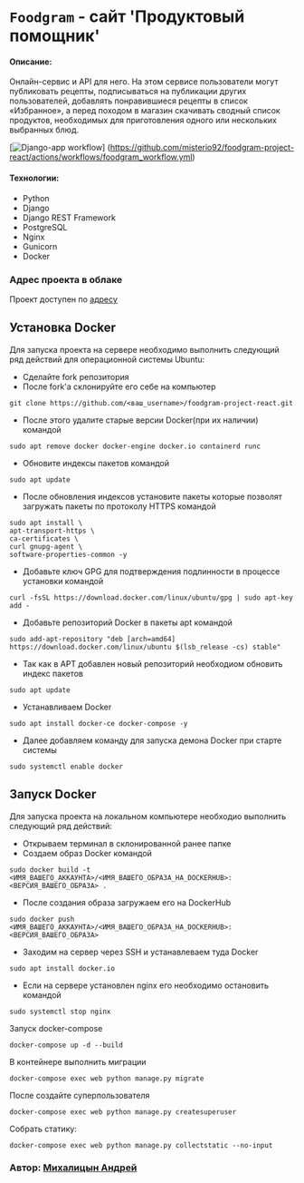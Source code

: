 # `Foodgram` - сайт 'Продуктовый помощник'
#### Описание:
 Онлайн-сервис и API для него. На этом сервисе пользователи могут публиковать рецепты, подписываться на публикации других пользователей, добавлять понравившиеся рецепты в список «Избранное»,
 а перед походом в магазин скачивать сводный список продуктов, необходимых для приготовления одного или нескольких выбранных блюд.

[![Django-app workflow](https://github.com/misterio92/foodgram-project-react/actions/workflows/foodgram_workflow.yml/badge.svg?branch=master)]
(https://github.com/misterio92/foodgram-project-react/actions/workflows/foodgram_workflow.yml)

#### Технологии:
- Python
- Django
- Django REST Framework
- PostgreSQL
- Nginx
- Gunicorn
- Docker

### Адрес проекта в облаке

Проект доступен по [адресу](http://51.250.109.198/) 

## Установка Docker
Для запуска проекта на cервере необходимо выполнить следующий ряд действий для операционной системы Ubuntu:
- Сделайте fork репозитория
- После fork'а склонируйте его себе на компьютер
```
git clone https://github.com/<ваш_username>/foodgram-project-react.git
```
- После этого удалите старые версии Docker(при их наличии) командой
```
sudo apt remove docker docker-engine docker.io containerd runc
```
- Обновите индексы пакетов командой 
```
sudo apt update
```
- После обновления индексов установите пакеты которые позволят загружать пакеты по протоколу HTTPS командой
```
sudo apt install \
apt-transport-https \
ca-certificates \
curl gnupg-agent \
software-properties-common -y
```
- Добавьте ключ GPG для подтверждения подлинности в процессе установки командой
```
curl -fsSL https://download.docker.com/linux/ubuntu/gpg | sudo apt-key add -
```
- Добавьте репозиторий Docker в пакеты apt командой
```
sudo add-apt-repository "deb [arch=amd64] https://download.docker.com/linux/ubuntu $(lsb_release -cs) stable"
```
- Так как в APT добавлен новый репозиторий необходиом обновить индекс пакетов
```
sudo apt update
```
- Устанавливаем Docker
```
sudo apt install docker-ce docker-compose -y
```
- Далее добавляем команду для запуска демона Docker при старте системы
```
sudo systemctl enable docker
```
## Запуск Docker
Для запуска проекта на локальном компьютере необходио выполнить следующий ряд действий:
- Открываем терминал в склонированной ранее папке
- Создаем образ Docker командой
```
sudo docker build -t <ИМЯ_ВАШЕГО_АККАУНТА>/<ИМЯ_ВАШЕГО_ОБРАЗА_НА_DOCKERHUB>:<ВЕРСИЯ_ВАШЕГО_ОБРАЗА> .
```
- После создания образа загружаем его на DockerHub
```
sudo docker push <ИМЯ_ВАШЕГО_АККАУНТА>/<ИМЯ_ВАШЕГО_ОБРАЗА_НА_DOCKERHUB>:<ВЕРСИЯ_ВАШЕГО_ОБРАЗА>
```
- Заходим на сервер через SSH и устанавлеваем туда Docker
```
sudo apt install docker.io
```
- Если на сервере установлен nginx его необходимо остановить командой
```
sudo systemctl stop nginx
```

Запуск docker-compose

```
docker-compose up -d --build
```

В контейнере выполнить миграции

```
docker-compose exec web python manage.py migrate
```

После создайте суперпользователя

```
docker-compose exec web python manage.py createsuperuser
```

Собрать статику:

```
docker-compose exec web python manage.py collectstatic --no-input
```

### Автор: [Михалицын Андрей](https://github.com/misterio92)

